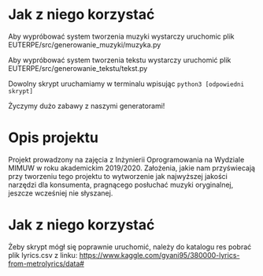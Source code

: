# Jak z niego korzystać

Aby wypróbować system tworzenia muzyki wystarczy uruchomic plik EUTERPE/src/generowanie_muzyki/muzyka.py

Aby wypróbować system tworzenia tekstu wystarczy uruchomić plik EUTERPE/src/generowanie_tekstu/tekst.py

Dowolny skrypt uruchamiamy w terminalu wpisując `python3 [odpowiedni skrypt]`

Życzymy dużo zabawy z naszymi generatorami!

# Opis projektu

Projekt prowadzony na zajęcia z Inżynierii Oprogramowania na Wydziale MIMUW w roku akademickim 2019/2020. 
Założenia, jakie nam przyświecają przy tworzeniu tego projektu to wytworzenie jak najwyższej jakości narzędzi dla konsumenta, pragnącego posłuchać muzyki oryginalnej, jeszcze wcześniej nie słyszanej. 

# Jak z niego korzystać






Żeby skrypt mógł się poprawnie uruchomić, należy do katalogu res pobrać plik lyrics.csv z linku:
https://www.kaggle.com/gyani95/380000-lyrics-from-metrolyrics/data#
